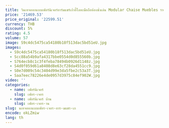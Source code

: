 ```yaml
---
title: วินเทจออกแบบเฟอร์นิเจอร์อาร์มแชร์เก้าอี้โลหะมือถือห้องนั่งเล่น Modular Chaise Muebles ราคาถูกผ่อนคลายเก้าอี้ภายใน
price: '21469.53'
price_original: '22599.51'
currency: THB
discount: 5%
rating: 4.5
volume: 57
image: S9c4dc5475ca54180b18f513dac5bd51eU.jpg
images:
  - S9c4dc5475ca54180b18f513dac5bd51eU.jpg
  - Scc88a54b9afa4317bbe0554d0d855560b.jpg
  - S764ecb8c1c3f4feba78494b0926d1148z.jpg
  - S4d0f059d61a8408d8e63cf28da4551cc9.jpg
  - S0e7d009c54c3404d99e3da5fbe2c53a3T.jpg
  - Saa7eec78226e4de0957d3975c84ef902W.jpg
video: ''
categories:
  - name: เฟอร์นิเจอร์
    slug: เฟอร-เจอร
  - name: เฟอร์นิเจอร์ บ้าน
    slug: เฟอร-เจอร-าน
slug: นเทจออกแบบเฟอร-เจอร-อาร-มแชร-เก
encode: okLZmiw
lang: th
---
```

  